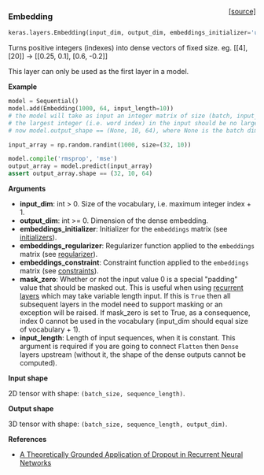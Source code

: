 <span style="float:right;">[[source]](https://github.com/keras-team/keras/blob/master/keras/layers/embeddings.py#L15)</span>
### Embedding

```python
keras.layers.Embedding(input_dim, output_dim, embeddings_initializer='uniform', embeddings_regularizer=None, activity_regularizer=None, embeddings_constraint=None, mask_zero=False, input_length=None)
```

Turns positive integers (indexes) into dense vectors of fixed size.
eg. [[4], [20]] -> [[0.25, 0.1], [0.6, -0.2]]

This layer can only be used as the first layer in a model.

__Example__


```python
model = Sequential()
model.add(Embedding(1000, 64, input_length=10))
# the model will take as input an integer matrix of size (batch, input_length).
# the largest integer (i.e. word index) in the input should be no larger than 999 (vocabulary size).
# now model.output_shape == (None, 10, 64), where None is the batch dimension.

input_array = np.random.randint(1000, size=(32, 10))

model.compile('rmsprop', 'mse')
output_array = model.predict(input_array)
assert output_array.shape == (32, 10, 64)
```

__Arguments__

- __input_dim__: int > 0. Size of the vocabulary,
    i.e. maximum integer index + 1.
- __output_dim__: int >= 0. Dimension of the dense embedding.
- __embeddings_initializer__: Initializer for the `embeddings` matrix
    (see [initializers](../initializers.md)).
- __embeddings_regularizer__: Regularizer function applied to
    the `embeddings` matrix
    (see [regularizer](../regularizers.md)).
- __embeddings_constraint__: Constraint function applied to
    the `embeddings` matrix
    (see [constraints](../constraints.md)).
- __mask_zero__: Whether or not the input value 0 is a special "padding"
    value that should be masked out.
    This is useful when using [recurrent layers](recurrent.md)
    which may take variable length input.
    If this is `True` then all subsequent layers
    in the model need to support masking or an exception will be raised.
    If mask_zero is set to True, as a consequence, index 0 cannot be
    used in the vocabulary (input_dim should equal size of
    vocabulary + 1).
- __input_length__: Length of input sequences, when it is constant.
    This argument is required if you are going to connect
    `Flatten` then `Dense` layers upstream
    (without it, the shape of the dense outputs cannot be computed).

__Input shape__

2D tensor with shape: `(batch_size, sequence_length)`.

__Output shape__

3D tensor with shape: `(batch_size, sequence_length, output_dim)`.

__References__

- [A Theoretically Grounded Application of Dropout in Recurrent Neural Networks](http://arxiv.org/abs/1512.05287)
